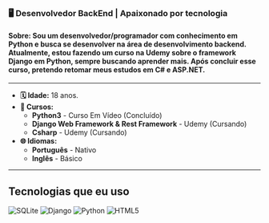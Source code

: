 ### **🖥️ Desenvolvedor BackEnd | Apaixonado por tecnologia**  

#### **Sobre:**  Sou um desenvolvedor/programador com conhecimento em Python e busca se desenvolver na área de desenvolvimento backend. Atualmente, estou fazendo um curso na Udemy sobre o framework Django em Python, sempre buscando aprender mais. Após concluir esse curso, pretendo retomar meus estudos em C# e ASP.NET. 
---

* **🗓️ Idade:** 18 anos.
* **📕 Cursos:**  
    * **Python3** - Curso Em Vídeo (Concluído)
    * **Django Web Framework & Rest Framework** - Udemy (Cursando) 
    * **Csharp** - Udemy (Cursando)
* **🌐 Idiomas:**  
    * **Português** - Nativo
    * **Inglês** - Básico

---

## **Tecnologias que eu uso**
<div style="display: inline-block">
    <img src="https://img.shields.io/badge/sqlite-%2307405e.svg?style=for-the-badge&logo=sqlite&logoColor=white" alt="SQLite">
    <img src="https://img.shields.io/badge/django-%23092E20.svg?style=for-the-badge&logo=django&logoColor=white" alt="Django">
    <img src="https://img.shields.io/badge/python-3670A0?style=for-the-badge&logo=python&logoColor=ffdd54" alt="Python">
    <img src="https://img.shields.io/badge/html5-%23E34F26.svg?style=for-the-badge&logo=html5&logoColor=white" alt="HTML5">
</div>
